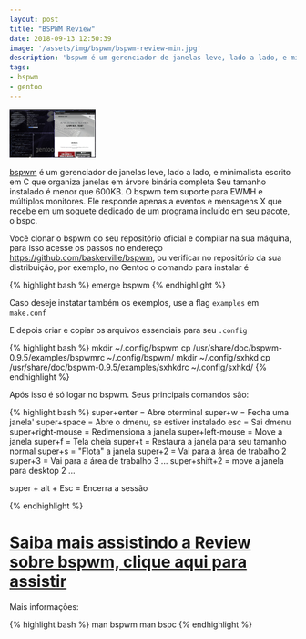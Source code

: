 ```yaml
---
layout: post
title: "BSPWM Review"
date: 2018-09-13 12:50:39
image: '/assets/img/bspwm/bspwm-review-min.jpg'
description: 'bspwm é um gerenciador de janelas leve, lado a lado, e minimalista escrito em C que organiza janelas em árvore binária completa.'
tags:
- bspwm
- gentoo 
---
```


<img class="img img-thumbnail text-center" width="30%" src="/assets/img/bspwm/bspwm-review-min.jpg" alt="Captura de Tela, Gentoo + bspwm" title="Captura de Tela, Gentoo + bspwm">

[bspwm](https://github.com/baskerville/bspwm) é um gerenciador de janelas leve, lado a lado, e minimalista escrito em C que organiza janelas em árvore binária completa Seu tamanho instalado é menor que 600KB. O bspwm tem suporte para EWMH e múltiplos monitores. Ele responde apenas a eventos e mensagens X que recebe em um soquete dedicado de um programa incluído em seu pacote, o bspc.

Você clonar o bspwm do seu repositório oficial e compilar na sua máquina, para isso acesse os passos no endereço <https://github.com/baskerville/bspwm>, ou verificar no repositório da sua distribuição, por exemplo, no Gentoo o comando para instalar é

{% highlight bash %}
emerge bspwm
{% endhighlight %}

Caso deseje instatar também os exemplos, use a flag `examples` em `make.conf`

E depois criar e copiar os arquivos essenciais para seu `.config`

{% highlight bash %}
mkdir ~/.config/bspwm
cp /usr/share/doc/bspwm-0.9.5/examples/bspwmrc ~/.config/bspwm/
mkdir ~/.config/sxhkd
cp /usr/share/doc/bspwm-0.9.5/examples/sxhkdrc ~/.config/sxhkd/
{% endhighlight %}

Após isso é só logar no bspwm. Seus principais comandos são:

{% highlight bash  %}
super+enter = Abre oterminal
super+w = Fecha uma janela'
super+space = Abre o dmenu, se estiver instalado
esc = Sai dmenu
super+right-mouse = Redimensiona a janela
super+left-mouse = Move a janela
super+f = Tela cheia
super+t = Restaura a janela para seu tamanho normal
super+s = "Flota" a janela
super+2 = Vai para a área de trabalho 2
super+3 = Vai para a área de trabalho 3
...
super+shift+2 = move a janela para desktop 2
...

super + alt + Esc = Encerra a sessão

{% endhighlight  %}

# [Saiba mais assistindo a Review sobre bspwm, clique aqui para assistir](https://www.youtube.com/watch?v=h1diTbJzm5Y)

Mais informações:

{% highlight bash %}
man bspwm
man bspc
{% endhighlight %}

<script async src="https://pagead2.googlesyndication.com/pagead/js/adsbygoogle.js"></script>

<!-- Informat -->
<ins class="adsbygoogle"
 style="display:block"
 data-ad-client="ca-pub-2838251107855362"
 data-ad-slot="2327980059"
 data-ad-format="auto"
 data-full-width-responsive="true"></ins>

<script>
(adsbygoogle = window.adsbygoogle || []).push({});
</script>

